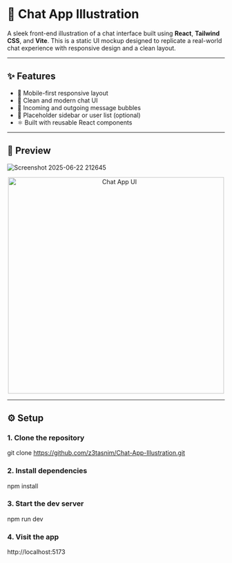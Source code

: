 # 💬 Chat App Illustration

A sleek front-end illustration of a chat interface built using **React**, **Tailwind CSS**, and **Vite**. This is a static UI mockup designed to replicate a real-world chat experience with responsive design and a clean layout.

---

## ✨ Features

- 📱 Mobile-first responsive layout
- 🧼 Clean and modern chat UI
- 💬 Incoming and outgoing message bubbles
- 🔲 Placeholder sidebar or user list (optional)
- ⚛️ Built with reusable React components

---

## 📸 Preview

![Screenshot 2025-06-22 212645](https://github.com/user-attachments/assets/6ef4129a-2732-4a8f-b0c8-71cb4dc32d51)

<p align="center">
  <img src="https://github.com/user-attachments/assets/d9ee9a0d-61bf-414b-be47-60be87863987" alt="Chat App UI" width="500" />
</p>

---

## ⚙️ Setup

### 1. Clone the repository
git clone https://github.com/z3tasnim/Chat-App-Illustration.git

### 2. Install dependencies
npm install

### 3. Start the dev server
npm run dev

### 4. Visit the app
http://localhost:5173
